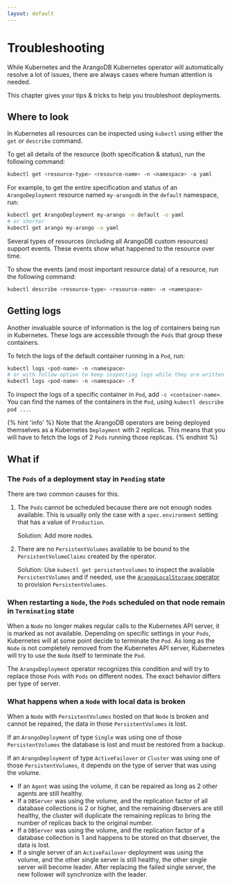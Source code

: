 ```yaml
---
layout: default
---
```

<!-- don't edit here, it's from https://@github.com/arangodb/kube-arangodb.git / docs/Manual/ -->
# Troubleshooting

While Kubernetes and the ArangoDB Kubernetes operator will automatically
resolve a lot of issues, there are always cases where human attention
is needed.

This chapter gives your tips & tricks to help you troubleshoot deployments.

## Where to look

In Kubernetes all resources can be inspected using `kubectl` using either
the `get` or `describe` command.

To get all details of the resource (both specification & status),
run the following command:

```bash
kubectl get <resource-type> <resource-name> -n <namespace> -o yaml
```

For example, to get the entire specification and status
of an `ArangoDeployment` resource named `my-arangodb` in the `default` namespace,
run:

```bash
kubectl get ArangoDeployment my-arango -n default -o yaml
# or shorter
kubectl get arango my-arango -o yaml
```

Several types of resources (including all ArangoDB custom resources) support
events. These events show what happened to the resource over time.

To show the events (and most important resource data) of a resource,
run the following command:

```bash
kubectl describe <resource-type> <resource-name> -n <namespace>
```

## Getting logs

Another invaluable source of information is the log of containers being run
in Kubernetes.
These logs are accessible through the `Pods` that group these containers.

To fetch the logs of the default container running in a `Pod`, run:

```bash
kubectl logs <pod-name> -n <namespace>
# or with follow option to keep inspecting logs while they are written
kubectl logs <pod-name> -n <namespace> -f
```

To inspect the logs of a specific container in `Pod`, add `-c <container-name>`.
You can find the names of the containers in the `Pod`, using `kubectl describe pod ...`.

{% hint 'info' %}
Note that the ArangoDB operators are being deployed themselves as a Kubernetes `Deployment`
with 2 replicas. This means that you will have to fetch the logs of 2 `Pods` running
those replicas.
{% endhint %}

## What if

### The `Pods` of a deployment stay in `Pending` state

There are two common causes for this.

1) The `Pods` cannot be scheduled because there are not enough nodes available.
   This is usually only the case with a `spec.environment` setting that has a value of `Production`.

   Solution:
Add more nodes.

1) There are no `PersistentVolumes` available to be bound to the `PersistentVolumeClaims`
   created by the operator.

    Solution:
Use `kubectl get persistentvolumes` to inspect the available `PersistentVolumes`
and if needed, use the [`ArangoLocalStorage` operator](deployment-kubernetes-storageresource.html) to provision `PersistentVolumes`.

### When restarting a `Node`, the `Pods` scheduled on that node remain in `Terminating` state

When a `Node` no longer makes regular calls to the Kubernetes API server, it is
marked as not available. Depending on specific settings in your `Pods`, Kubernetes
will at some point decide to terminate the `Pod`. As long as the `Node` is not
completely removed from the Kubernetes API server, Kubernetes will try to use
the `Node` itself to terminate the `Pod`.

The `ArangoDeployment` operator recognizes this condition and will try to replace those
`Pods` with `Pods` on different nodes. The exact behavior differs per type of server.

### What happens when a `Node` with local data is broken

When a `Node` with `PersistentVolumes` hosted on that `Node` is broken and
cannot be repaired, the data in those `PersistentVolumes` is lost.

If an `ArangoDeployment` of type `Single` was using one of those `PersistentVolumes`
the database is lost and must be restored from a backup.

If an `ArangoDeployment` of type `ActiveFailover` or `Cluster` was using one of
those `PersistentVolumes`, it depends on the type of server that was using the volume.

- If an `Agent` was using the volume, it can be repaired as long as 2 other agents are still     healthy.
- If a `DBServer` was using the volume, and the replication factor of all database
  collections is 2 or higher, and the remaining dbservers are still healthy,
  the cluster will duplicate the remaining replicas to
  bring the number of replicas back to the original number.
- If a `DBServer` was using the volume, and the replication factor of a database
  collection is 1 and happens to be stored on that dbserver, the data is lost.
- If a single server of an `ActiveFailover` deployment was using the volume, and the
  other single server is still healthy, the other single server will become leader.
  After replacing the failed single server, the new follower will synchronize with
  the leader.
